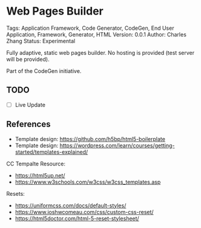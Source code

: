 # Web Pages Builder

Tags: Application Framework, Code Generator, CodeGen, End User Application, Framework, Generator, HTML
Version: 0.0.1
Author: Charles Zhang
Status: Experimental

Fully adaptive, static web pages builder. No hosting is provided (test server will be provided).

Part of the CodeGen initiative.

## TODO

- [ ] Live Update

## References

* Template design: https://github.com/h5bp/html5-boilerplate
* Template design: https://wordpress.com/learn/courses/getting-started/templates-explained/

CC Tempalte Resource:
* https://html5up.net/
* https://www.w3schools.com/w3css/w3css_templates.asp

Resets:
* https://uniformcss.com/docs/default-styles/
* https://www.joshwcomeau.com/css/custom-css-reset/
* https://html5doctor.com/html-5-reset-stylesheet/